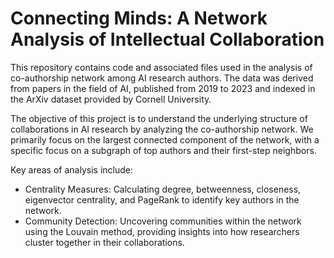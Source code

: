 # Connecting Minds: A Network Analysis of Intellectual Collaboration

This repository contains code and associated files used in the analysis of co-authorship network among AI research authors. The data was derived from papers in the field of AI, published from 2019 to 2023 and indexed in the ArXiv dataset provided by Cornell University.

The objective of this project is to understand the underlying structure of collaborations in AI research by analyzing the co-authorship network. We primarily focus on the largest connected component of the network, with a specific focus on a subgraph of top authors and their first-step neighbors.

Key areas of analysis include:

- Centrality Measures: Calculating degree, betweenness, closeness, eigenvector centrality, and PageRank to identify key authors in the network.
- Community Detection: Uncovering communities within the network using the Louvain method, providing insights into how researchers cluster together in their collaborations.
